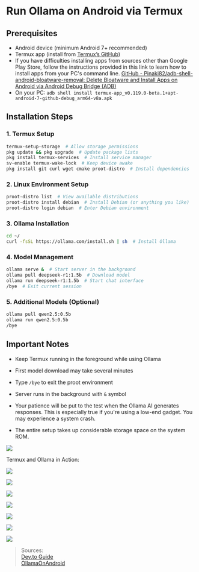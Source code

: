 # Run Ollama on Android via Termux

## Prerequisites

- Android device (minimum Android 7+ recommended)
- Termux app (install from [Termux’s GitHub](https://github.com/termux/termux-app/releases))
- If you have difficulties installing apps from sources other than Google Play Store, follow the instructions provided in this link to learn how to install apps from your PC's command line. [GitHub - Pinaki82/adb-shell-android-bloatware-removal: Delete Bloatware and Install Apps on Android via Android Debug Bridge (ADB)](https://github.com/Pinaki82/adb-shell-android-bloatware-removal)
- On your PC: `adb shell install termux-app_v0.119.0-beta.1+apt-android-7-github-debug_arm64-v8a.apk`

## Installation Steps

### 1. Termux Setup

```bash
termux-setup-storage  # Allow storage permissions
pkg update && pkg upgrade  # Update package lists
pkg install termux-services  # Install service manager
sv-enable termux-wake-lock  # Keep device awake
pkg install git curl wget cmake proot-distro  # Install dependencies
```

### 2. Linux Environment Setup

```bash
proot-distro list  # View available distributions
proot-distro install debian  # Install Debian (or anything you like)
proot-distro login debian  # Enter Debian environment
```

### 3. Ollama Installation

```bash
cd ~/
curl -fsSL https://ollama.com/install.sh | sh  # Install Ollama
```

### 4. Model Management

```bash
ollama serve &  # Start server in the background
ollama pull deepseek-r1:1.5b  # Download model
ollama run deepseek-r1:1.5b  # Start chat interface
/bye  # Exit current session
```

### 5. Additional Models (Optional)

```bash
ollama pull qwen2.5:0.5b
ollama run qwen2.5:0.5b
/bye
```

## Important Notes

- Keep Termux running in the foreground while using Ollama

- First model download may take several minutes

- Type `/bye` to exit the proot environment

- Server runs in the background with `&` symbol

- Your patience will be put to the test when the Ollama AI generates responses. This is especially true if you're using a low-end gadget. You may experience a system crash.

- The entire setup takes up considerable storage space on the system ROM.

![](attachments/2025-01-27-00-10-25-Screenshot_2025-01-26-23-19-23-492_com.miui.securitycenter.jpg)

Termux and Ollama in Action:

![](attachments/2025-01-27-00-12-19-Screenshot_2025-01-26-22-57-03-991_com.termux.jpg)

![](attachments/2025-01-27-00-12-37-Screenshot_2025-01-26-22-58-05-740_com.termux.jpg)

![](attachments/2025-01-27-00-12-53-Screenshot_2025-01-26-22-58-14-362_com.termux.jpg)

![](attachments/2025-01-27-00-13-10-Screenshot_2025-01-26-22-58-37-789_com.termux.jpg)

![](attachments/2025-01-27-00-13-20-Screenshot_2025-01-26-22-59-19-314_com.termux.jpg)

![](attachments/2025-01-27-00-13-30-Screenshot_2025-01-26-22-59-25-462_com.termux.jpg)

![](attachments/2025-01-27-00-14-02-IMG_20250126_230826.jpg)

> Sources:  
> [Dev.to Guide](https://dev.to/majdisaibi/how-to-run-deepseek-r1-locally-on-your-android-device-4ape)  
> [OllamaOnAndroid](https://github.com/ulolol/OllamaOnAndroid)
